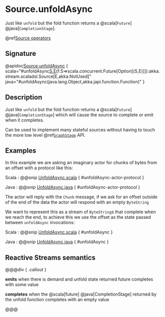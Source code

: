 # Source.unfoldAsync

Just like `unfold` but the fold function returns a @scala[`Future`] @java[`CompletionStage`].

@ref[Source operators](../index.md#source-operators)

## Signature

@apidoc[Source.unfoldAsync](Source$) { scala="#unfoldAsync[S,E](s:S)(f:S=&gt;scala.concurrent.Future[Option[(S,E)]]):akka.stream.scaladsl.Source[E,akka.NotUsed]" java="#unfoldAsync(java.lang.Object,akka.japi.function.Function)" }


## Description

Just like `unfold` but the fold function returns a @scala[`Future`] @java[`CompletionStage`] which will cause the source to
complete or emit when it completes.

Can be used to implement many stateful sources without having to touch the more low level @ref[`GraphStage`](../../stream-customize.md) API.

## Examples

In this example we are asking an imaginary actor for chunks of bytes from an offset with a protocol like this: 

Scala
:   @@snip [UnfoldAsync.scala](/gemini-docs/src/test/scala/docs/stream/operators/source/UnfoldAsync.scala) { #unfoldAsync-actor-protocol }

Java
:   @@snip [UnfoldAsync.java](/gemini-docs/src/test/java/jdocs/stream/operators/source/UnfoldAsync.java) { #unfoldAsync-actor-protocol }


The actor will reply with the `Chunk` message, if we ask for an offset outside of the end of the data the actor will respond with an empty `ByteString`

We want to represent this as a stream of `ByteString`s that complete when we reach the end, to achieve this we use the offset as the state passed between `unfoldAsync` invocations:

Scala
:   @@snip [UnfoldAsync.scala](/gemini-docs/src/test/scala/docs/stream/operators/source/UnfoldAsync.scala) { #unfoldAsync }

Java
:   @@snip [UnfoldAsync.java](/gemini-docs/src/test/java/jdocs/stream/operators/source/UnfoldAsync.java) { #unfoldAsync }


## Reactive Streams semantics

@@@div { .callout }

**emits** when there is demand and unfold state returned future completes with some value

**completes** when the @scala[future] @java[CompletionStage] returned by the unfold function completes with an empty value

@@@

